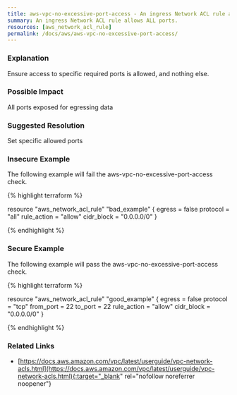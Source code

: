 ```yaml
---
title: aws-vpc-no-excessive-port-access - An ingress Network ACL rule allows ALL ports.
summary: An ingress Network ACL rule allows ALL ports. 
resources: [aws_network_acl_rule] 
permalink: /docs/aws/aws-vpc-no-excessive-port-access/
---
```

### Explanation


Ensure access to specific required ports is allowed, and nothing else.


### Possible Impact
All ports exposed for egressing data

### Suggested Resolution
Set specific allowed ports


### Insecure Example

The following example will fail the aws-vpc-no-excessive-port-access check.

{% highlight terraform %}

resource "aws_network_acl_rule" "bad_example" {
  egress         = false
  protocol       = "all"
  rule_action    = "allow"
  cidr_block     = "0.0.0.0/0"
}

{% endhighlight %}



### Secure Example

The following example will pass the aws-vpc-no-excessive-port-access check.

{% highlight terraform %}

resource "aws_network_acl_rule" "good_example" {
  egress         = false
  protocol       = "tcp"
  from_port      = 22
  to_port        = 22
  rule_action    = "allow"
  cidr_block     = "0.0.0.0/0"
}

{% endhighlight %}



### Related Links


- [https://docs.aws.amazon.com/vpc/latest/userguide/vpc-network-acls.html](https://docs.aws.amazon.com/vpc/latest/userguide/vpc-network-acls.html){:target="_blank" rel="nofollow noreferrer noopener"}


